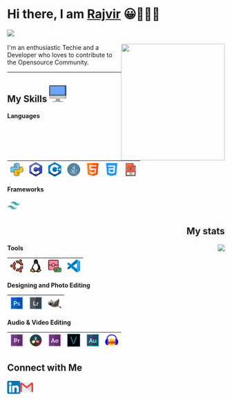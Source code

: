 
<h1>Hi there, I am <a href="https://ItzRajvirSingh.github.io" target="_blank">Rajvir</a> 😀🙋🏽‍♂️</h1> 

![](https://visitor-badge.glitch.me/badge?page_id=ItzRajvirSingh) 

<img align='right' src="https://media.giphy.com/media/v1.Y2lkPTc5MGI3NjExcWh4bzRldTVkeG0xem5kZ2tydnJlbW9tc3FpZ2t1aWV1NHhxbWhvcSZlcD12MV9pbnRlcm5hbF9naWZfYnlfaWQmY3Q9Zw/QDjpIL6oNCVZ4qzGs7/giphy.gif" height ="270" width="240">


I'm an enthusiastic Techie and a Developer who loves to contribute to the Opensource Community. 

---

 ## My Skills <img alt="computer" width="40px" src="/Assets/desktop.png"/>

 **Languages**
 
 <img alt="Python" width="30px" src="/Assets/python.png"/>|<img alt="C" width="30px" src="/Assets/c-programming.png"/>|<img alt="C++" width="30px" src="/Assets/c++.png"/>|<img alt="Java" width="30px" src="/Assets/java.png"/>|<img alt="HTML" width="30px" src="/Assets/html.png"/>|<img alt="CSS" width="30px" src="/Assets/css-3.png"/>|<img alt="JavaScript" width="30px" src="/Assets/javascript.png"/>
 |--|--|--|--|--|--|--|
 
 **Frameworks**
 
<img alt="tailwindcss" width="30px" src="/Assets/tailwindcss-icon.svg"/>



<h2 align='right'>  My stats </h2>
<img align='right' src="https://github-readme-stats.vercel.app/api?username=ItzRajvirSingh&show_icons=true&theme=radical" >
 
 **Tools**
 
 <img alt="Ubuntu" width="30px" src="/Assets/ubuntu.png"/>|<img alt="Linux" width="30px" src="/Assets/linux.png"/>|<img alt="Git" width="30px" src="/Assets/git.png"/>|<img alt="VSCode" width="30px" src="/Assets/vscode.png"/>|
 |--|--|--|--|
 
 **Designing and Photo Editing**
 
<img alt="Adobe Photoshop" width="30px" src="/Assets/photoshop.png"/>|<img alt="Adobe Lightroom" width="30px" src="/Assets/lightroom.png"/>|<img alt="Gimp" width="30px" src="/Assets/gimp-icon.svg"/>
 |--|--|--|

**Audio & Video Editing**

<img alt="Adobe Premiere Pro" width="30px" src="/Assets/premier.png"/>|<img alt="Davinci Resolve" width="30px" src="/Assets/Davinci.png"/>|<img alt="Adobe After Effects" width="30px" src="/Assets/after-effects.png"/>|<img alt="Sony Vegas" width="30px" src="/Assets/vegas.png"/>|<img alt="Adobe Audition" width="30px" src="/Assets/audition.png"/>|<img alt="Audacity" width="30px" src="/Assets/Audacity_Logo_nofilter.svg"/>
|--|--|--|--|--|--|

 **Connect with Me**
---
  [<img align="left" alt="LinkedIn - Rajvir Singh" width="30px" src="/Assets/linkedin.png" />](https://www.linkedin.com/in/rajvir)   [<img align="left" alt="Email -Rajvir Singh" width="30px" src="/Assets/gmail.png" />](mailto:itzrajviir@gmail.com)


